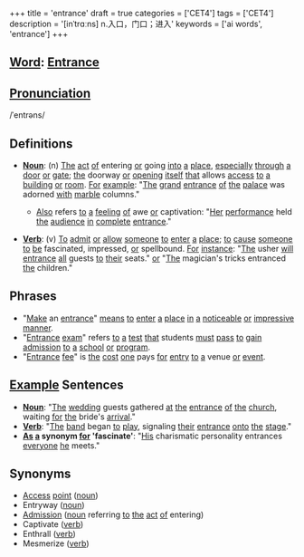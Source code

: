 +++
title = 'entrance'
draft = true
categories = ['CET4']
tags = ['CET4']
description = '[inˈtrɑːns] n.入口，门口；进入'
keywords = ['ai words', 'entrance']
+++

## [Word](/post/word/): [Entrance](/post/entrance/)

## [Pronunciation](/post/pronunciation/)
/ˈentrəns/

## Definitions
- **[Noun](/post/noun/)**: (n) [The](/post/the/) [act](/post/act/) [of](/post/of/) entering [or](/post/or/) going [into](/post/into/) [a](/post/a/) [place](/post/place/), [especially](/post/especially/) [through](/post/through/) [a](/post/a/) [door](/post/door/) [or](/post/or/) [gate](/post/gate/); [the](/post/the/) doorway [or](/post/or/) [opening](/post/opening/) [itself](/post/itself/) [that](/post/that/) allows [access](/post/access/) [to](/post/to/) [a](/post/a/) [building](/post/building/) [or](/post/or/) [room](/post/room/). [For](/post/for/) [example](/post/example/): "[The](/post/the/) [grand](/post/grand/) [entrance](/post/entrance/) [of](/post/of/) [the](/post/the/) [palace](/post/palace/) was adorned [with](/post/with/) [marble](/post/marble/) columns."
  - [Also](/post/also/) refers [to](/post/to/) [a](/post/a/) [feeling](/post/feeling/) [of](/post/of/) awe [or](/post/or/) captivation: "[Her](/post/her/) [performance](/post/performance/) held [the](/post/the/) [audience](/post/audience/) [in](/post/in/) [complete](/post/complete/) [entrance](/post/entrance/)."
  
- **[Verb](/post/verb/)**: (v) [To](/post/to/) [admit](/post/admit/) [or](/post/or/) [allow](/post/allow/) [someone](/post/someone/) [to](/post/to/) [enter](/post/enter/) [a](/post/a/) [place](/post/place/); [to](/post/to/) [cause](/post/cause/) [someone](/post/someone/) [to](/post/to/) [be](/post/be/) fascinated, impressed, [or](/post/or/) spellbound. [For](/post/for/) [instance](/post/instance/): "[The](/post/the/) usher [will](/post/will/) [entrance](/post/entrance/) [all](/post/all/) guests [to](/post/to/) [their](/post/their/) seats." [or](/post/or/) "[The](/post/the/) magician's tricks entranced [the](/post/the/) children."

## Phrases
- "[Make](/post/make/) an [entrance](/post/entrance/)" [means](/post/means/) [to](/post/to/) [enter](/post/enter/) [a](/post/a/) [place](/post/place/) [in](/post/in/) [a](/post/a/) [noticeable](/post/noticeable/) [or](/post/or/) [impressive](/post/impressive/) [manner](/post/manner/).
- "[Entrance](/post/entrance/) [exam](/post/exam/)" refers [to](/post/to/) [a](/post/a/) [test](/post/test/) [that](/post/that/) students [must](/post/must/) [pass](/post/pass/) [to](/post/to/) [gain](/post/gain/) [admission](/post/admission/) [to](/post/to/) [a](/post/a/) [school](/post/school/) [or](/post/or/) [program](/post/program/).
- "[Entrance](/post/entrance/) [fee](/post/fee/)" is [the](/post/the/) [cost](/post/cost/) [one](/post/one/) pays [for](/post/for/) [entry](/post/entry/) [to](/post/to/) [a](/post/a/) venue [or](/post/or/) [event](/post/event/).

## [Example](/post/example/) Sentences
- **[Noun](/post/noun/)**: "[The](/post/the/) [wedding](/post/wedding/) guests gathered [at](/post/at/) [the](/post/the/) [entrance](/post/entrance/) [of](/post/of/) [the](/post/the/) [church](/post/church/), waiting [for](/post/for/) [the](/post/the/) bride's [arrival](/post/arrival/)."
- **[Verb](/post/verb/)**: "[The](/post/the/) [band](/post/band/) began [to](/post/to/) [play](/post/play/), signaling [their](/post/their/) [entrance](/post/entrance/) [onto](/post/onto/) [the](/post/the/) [stage](/post/stage/)."
- **[As](/post/as/) [a](/post/a/) synonym [for](/post/for/) 'fascinate'**: "[His](/post/his/) charismatic personality entrances [everyone](/post/everyone/) [he](/post/he/) meets."

## Synonyms
- [Access](/post/access/) [point](/post/point/) ([noun](/post/noun/))
- Entryway ([noun](/post/noun/))
- [Admission](/post/admission/) ([noun](/post/noun/) referring [to](/post/to/) [the](/post/the/) [act](/post/act/) [of](/post/of/) entering)
- Captivate ([verb](/post/verb/))
- Enthrall ([verb](/post/verb/))
- Mesmerize ([verb](/post/verb/))
